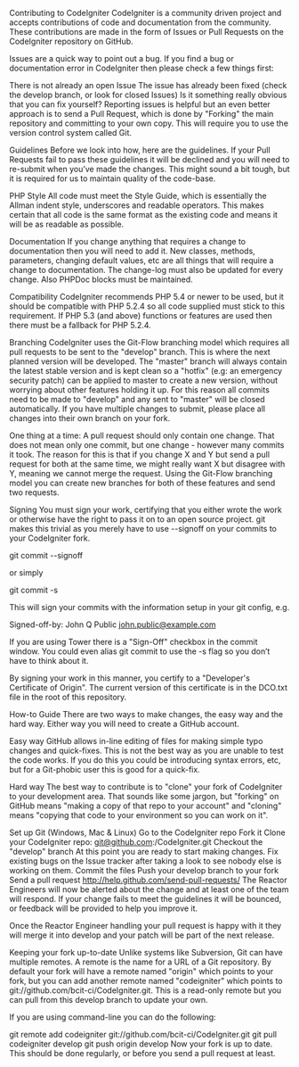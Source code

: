 Contributing to CodeIgniter
CodeIgniter is a community driven project and accepts contributions of code and documentation from the community. These contributions are made in the form of Issues or Pull Requests on the CodeIgniter repository on GitHub.

Issues are a quick way to point out a bug. If you find a bug or documentation error in CodeIgniter then please check a few things first:

There is not already an open Issue
The issue has already been fixed (check the develop branch, or look for closed Issues)
Is it something really obvious that you can fix yourself?
Reporting issues is helpful but an even better approach is to send a Pull Request, which is done by "Forking" the main repository and committing to your own copy. This will require you to use the version control system called Git.

Guidelines
Before we look into how, here are the guidelines. If your Pull Requests fail to pass these guidelines it will be declined and you will need to re-submit when you’ve made the changes. This might sound a bit tough, but it is required for us to maintain quality of the code-base.

PHP Style
All code must meet the Style Guide, which is essentially the Allman indent style, underscores and readable operators. This makes certain that all code is the same format as the existing code and means it will be as readable as possible.

Documentation
If you change anything that requires a change to documentation then you will need to add it. New classes, methods, parameters, changing default values, etc are all things that will require a change to documentation. The change-log must also be updated for every change. Also PHPDoc blocks must be maintained.

Compatibility
CodeIgniter recommends PHP 5.4 or newer to be used, but it should be compatible with PHP 5.2.4 so all code supplied must stick to this requirement. If PHP 5.3 (and above) functions or features are used then there must be a fallback for PHP 5.2.4.

Branching
CodeIgniter uses the Git-Flow branching model which requires all pull requests to be sent to the "develop" branch. This is where the next planned version will be developed. The "master" branch will always contain the latest stable version and is kept clean so a "hotfix" (e.g: an emergency security patch) can be applied to master to create a new version, without worrying about other features holding it up. For this reason all commits need to be made to "develop" and any sent to "master" will be closed automatically. If you have multiple changes to submit, please place all changes into their own branch on your fork.

One thing at a time: A pull request should only contain one change. That does not mean only one commit, but one change - however many commits it took. The reason for this is that if you change X and Y but send a pull request for both at the same time, we might really want X but disagree with Y, meaning we cannot merge the request. Using the Git-Flow branching model you can create new branches for both of these features and send two requests.

Signing
You must sign your work, certifying that you either wrote the work or otherwise have the right to pass it on to an open source project. git makes this trivial as you merely have to use --signoff on your commits to your CodeIgniter fork.

git commit --signoff

or simply

git commit -s

This will sign your commits with the information setup in your git config, e.g.

Signed-off-by: John Q Public <john.public@example.com>

If you are using Tower there is a "Sign-Off" checkbox in the commit window. You could even alias git commit to use the -s flag so you don’t have to think about it.

By signing your work in this manner, you certify to a "Developer's Certificate of Origin". The current version of this certificate is in the DCO.txt file in the root of this repository.

How-to Guide
There are two ways to make changes, the easy way and the hard way. Either way you will need to create a GitHub account.

Easy way GitHub allows in-line editing of files for making simple typo changes and quick-fixes. This is not the best way as you are unable to test the code works. If you do this you could be introducing syntax errors, etc, but for a Git-phobic user this is good for a quick-fix.

Hard way The best way to contribute is to "clone" your fork of CodeIgniter to your development area. That sounds like some jargon, but "forking" on GitHub means "making a copy of that repo to your account" and "cloning" means "copying that code to your environment so you can work on it".

Set up Git (Windows, Mac & Linux)
Go to the CodeIgniter repo
Fork it
Clone your CodeIgniter repo: git@github.com:/CodeIgniter.git
Checkout the "develop" branch At this point you are ready to start making changes.
Fix existing bugs on the Issue tracker after taking a look to see nobody else is working on them.
Commit the files
Push your develop branch to your fork
Send a pull request http://help.github.com/send-pull-requests/
The Reactor Engineers will now be alerted about the change and at least one of the team will respond. If your change fails to meet the guidelines it will be bounced, or feedback will be provided to help you improve it.

Once the Reactor Engineer handling your pull request is happy with it they will merge it into develop and your patch will be part of the next release.

Keeping your fork up-to-date
Unlike systems like Subversion, Git can have multiple remotes. A remote is the name for a URL of a Git repository. By default your fork will have a remote named "origin" which points to your fork, but you can add another remote named "codeigniter" which points to git://github.com/bcit-ci/CodeIgniter.git. This is a read-only remote but you can pull from this develop branch to update your own.

If you are using command-line you can do the following:

git remote add codeigniter git://github.com/bcit-ci/CodeIgniter.git
git pull codeigniter develop
git push origin develop
Now your fork is up to date. This should be done regularly, or before you send a pull request at least.